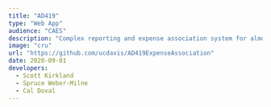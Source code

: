 ```yaml
---
title: "AD419"
type: "Web App"
audience: "CAES"
description: "Complex reporting and expense association system for almost $200 million in agricultural research grants and funds."
image: "cru"
url: "https://github.com/ucdavis/AD419ExpenseAssociation"
date: 2020-09-01
developers:
  - Scott Kirkland
  - Spruce Weber-Milne
  - Cal Doval
---
```

